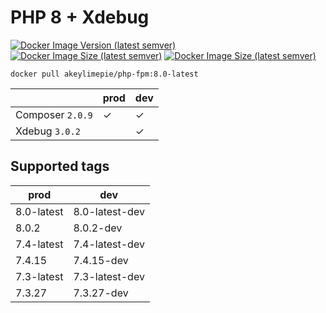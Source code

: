 # PHP 8 + Xdebug

[![Docker Image Version (latest semver)](https://img.shields.io/docker/v/akeylimepie/php-fpm?sort=semver)](https://hub.docker.com/r/akeylimepie/nginx)
[![Docker Image Size (latest semver)](https://img.shields.io/docker/image-size/akeylimepie/php-fpm?sort=semver)](https://hub.docker.com/r/akeylimepie/nginx)
[![Docker Image Size (latest semver)](https://img.shields.io/docker/pulls/akeylimepie/php-fpm)](https://hub.docker.com/r/akeylimepie/nginx)

```
docker pull akeylimepie/php-fpm:8.0-latest
```

| | prod | dev |
| --- | --- | --- |
| Composer `2.0.9` | &check; | &check; |
| Xdebug `3.0.2` |  | &check; |

## Supported tags

| prod | dev |
| --- | --- |
| 8.0-latest | 8.0-latest-dev |
| 8.0.2 | 8.0.2-dev |
| 7.4-latest | 7.4-latest-dev |
| 7.4.15 | 7.4.15-dev |
| 7.3-latest | 7.3-latest-dev |
| 7.3.27 | 7.3.27-dev |

